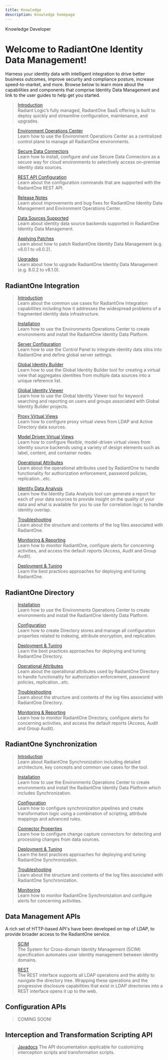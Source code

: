 ```yaml
---
title: Knowledge
description: Knowledge homepage
---
```


<tabs>
  <tablist>
    <tab>Knowledge</tab>
    <tab>Developer</tab>
  </tablist>

<tabpanels>
  <tabpanel>

# Welcome to RadiantOne Identity Data Management!

Harness your identity data with intelligent integration to drive better business outcomes, improve security and compliance posture, increase speed-to-market, and more. Browse below to learn more about the capabilities and components that comprise Identity Data Management and link to the user guides to help get you started.

<section>
  
  > [Introduction](environment-operations-center-guide/overview)  
  > Radiant Logic’s fully managed, RadiantOne SaaS offering is built to deploy quickly and streamline configuration, maintenance, and upgrades.
  
  > [Environment Operations Center](environment-operations-center-guide/environments/environment-overview/environments)  
  > Learn how to use the Environment Operations Center as a centralized control plane to manage all RadiantOne environments.

  > [Secure Data Connectors](environment-operations-center-guide/secure-data-connectors/data-connectors-overview)  
  > Learn how to install, configure and use Secure Data Connectors as a secure way for cloud environments to selectively access on-premise identity data sources.

  > [REST API Configuration](command-line-configuration-guide/introduction)  
  > Learn about the configuration commands that are supported with the RadiantOne REST API.

  > [Release Notes](release-notes/iddm-8-0-0)  
  > Learn about improvements and bug fixes for RadiantOne Identity Data Management and Environment Operations Center.

  > [Data Sources Supported](data-sources/data-sources-supported)  
  > Learn about identity data source backends supported in RadiantOne Identity Data Management.

  > [Applying Patches](applying-patch/applying-patch)  
  > Learn about how to patch RadiantOne Identity Data Management (e.g. v8.0.1 to v8.0.2).

  > [Upgrades](upgrade-guides/upgrade-81)  
  > Learn about how to upgrade RadiantOne Identity Data Management (e.g. 8.0.2 to v8.1.0).

</section>

## RadiantOne Integration

<section>
  
  > [Introduction](architect-guide/preface)  
  > Learn about the common use cases for RadiantOne Integration capabilities including how it addresses the widespread problems of a fragmented identity data infrastructure. 
  
  > [Installation](environment-operations-center-guide/environments/environment-overview/create-an-environment)  
  > Learn how to use the Environments Operations Center to create environments and install the RadiantOne Identity Data Platform.
  
  > [Server Configuration](sys-admin-guide-rebuild/01-introduction)  
  > Learn how to use the Control Panel to integrate identity data silos into RadiantOne and define global server settings.
  
  > [Global Identity Builder](global-identity-builder-guide/introduction)  
  > Learn how to use the Global Identity Builder tool for creating a virtual view that aggregates identities from multiple data sources into a unique reference list. 
  
  > [Global Identity Viewer](global-identity-viewer-guide/01-introduction)  
  > Learn how to use the Global Identity Viewer tool for keyword searching and reporting on users and groups associated with Global Identity Builder projects.
  
  > [Proxy Virtual Views](namespace-configuration-guide/01-introduction)  
  > Learn how to configure proxy virtual views from LDAP and Active Directory data sources.
  
  > [Model Driven Virtual Views](context-builder-guide/introduction)  
  > Learn how to configure flexible, model-driven virtual views from identity source backends using a variety of design elements such as label, content, and container nodes.
  
  > [Operational Attributes](operational-attributes-guide/01-overview)  
  > Learn about the operational attributes used by RadiantOne to handle functionality for authorization enforcement, password policies, replication...etc.
  
  > [Identity Data Analysis](data-analysis-guide/01-introduction)  
  > Learn how the Identity Data Analysis tool can generate a report for each of your data sources to provide insight on the quality of your data and what is available for you to use for correlation logic to handle identity overlap. 
  
  > [Troubleshooting](logging-and-troubleshooting-guide/01-overview)  
  > Learn about the structure and contents of the log files associated with RadiantOne.
  
  > [Monitoring & Reporting](monitoring-and-reporting-guide/01-monitoring)  
  > Learn how to monitor RadiantOne, configure alerts for concerning activities, and access the default reports (Access, Audit and Group Audit).  
  
  > [Deployment & Tuning](deployment-and-tuning-guide/00-preface)  
  > Learn the best practices approaches for deploying and tuning RadiantOne.
  
</section>


## RadiantOne Directory

<section>
   
  > [Installation](environment-operations-center-guide/environments/environment-overview/create-an-environment)  
  > Learn how to use the Environments Operations Center to create environments and install the RadiantOne Identity Data Platform.
  
  > [Configuration](namespace-configuration-guide/05-radiantone-universal-directory)  
  > Learn how to create Directory stores and manage all configuration properties related to indexing, attribute encryption, and replication.
  
  > [Deployment & Tuning](deployment-and-tuning-guide/00-preface)  
  > Learn the best practices approaches for deploying and tuning RadiantOne Directory.
  
  > [Operational Attributes](operational-attributes-guide/01-overview)  
  > Learn about the operational attributes used by RadiantOne Directory to handle functionality for authorization enforcement, password policies, replication...etc.
  
  > [Troubleshooting](logging-and-troubleshooting-guide/01-overview)  
  > Learn about the structure and contents of the log files associated with RadiantOne Directory.
  
  > [Monitoring & Reporting](monitoring-and-reporting-guide/01-monitoring)  
  > Learn how to monitor RadiantOne Directory, configure alerts for concerning activities, and access the default reports (Access, Audit and Group Audit). 
  
</section>

## RadiantOne Synchronization

<section>
   
  > [Introduction](global-sync-guide/introduction)  
  > Learn about RadiantOne Synchronization including detailed architecture, key concepts and common use cases for the tool.
  
  > [Installation](environment-operations-center-guide/environments/environment-overview/create-an-environment)  
  > Learn how to use the Environments Operations Center to create environments and install the RadiantOne Identity Data Platform which includes Synchronization. 
  
  > [Configuration](global-sync-guide/introduction)  
  > Learn how to configure synchronization pipelines and create transformation logic using a combination of scripting, attribute mappings and advanced rules. 
  
  > [Connector Properties](connector-properties-guide/overview)  
  > Learn how to configure change capture connectors for detecting and processing changes from data sources. 
  
  > [Deployment & Tuning](global-sync-guide/deployment)  
  > Learn the best practices approaches for deploying and tuning RadiantOne Synchronization.
  
  > [Troubleshooting](logging-and-troubleshooting-guide/05-global-synchronization)  
  > Learn about the structure and contents of the log files associated with RadiantOne Synchronization.
  
  > [Monitoring](monitoring-and-reporting-guide/01-monitoring)  
  > Learn how to monitor RadiantOne Synchronization and configure alerts for concerning activities.
  
</section>
</section>
</tabpanel>

<tabpanel>

## Data Management APIs

A rich set of HTTP-based API's have been developed on top of LDAP, to provide broader access to the RadiantOne service. 

<section>
  
  > [SCIM](web-services-api-guide/scim)  
  > The System for Cross-domain Identity Management (SCIM) specification automates user identity management between identity domains. 
  
  > [REST](web-services-api-guide/rest)  
  > The REST interface supports all LDAP operations and the ability to navigate the directory tree. Wrapping these operations and the progressive disclosure capabilities that exist in LDAP directories into a REST interface opens it up to the web.
   
</section>

## Configuration APIs

<section>
  
  > COMING SOON!
  
</section>


## Interception and Transformation Scripting API

<section>
  
  > [Javadocs](javadoc/allclasses-frame)
  > The API documentation applicable for customizing interception scripts and transformation scripts.
  
</section>

</tabpanel>

</tabpanels>
</tabs>
